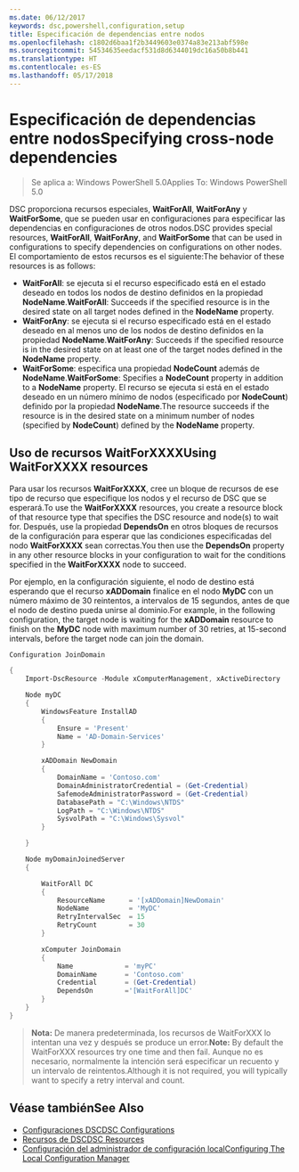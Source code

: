 ```yaml
---
ms.date: 06/12/2017
keywords: dsc,powershell,configuration,setup
title: Especificación de dependencias entre nodos
ms.openlocfilehash: c1802d6baa1f2b3449603e0374a83e213abf598e
ms.sourcegitcommit: 54534635eedacf531d8d6344019dc16a50b8b441
ms.translationtype: HT
ms.contentlocale: es-ES
ms.lasthandoff: 05/17/2018
---
```

# <a name="specifying-cross-node-dependencies"></a><span data-ttu-id="a41d4-103">Especificación de dependencias entre nodos</span><span class="sxs-lookup"><span data-stu-id="a41d4-103">Specifying cross-node dependencies</span></span>

> <span data-ttu-id="a41d4-104">Se aplica a: Windows PowerShell 5.0</span><span class="sxs-lookup"><span data-stu-id="a41d4-104">Applies To: Windows PowerShell 5.0</span></span>

<span data-ttu-id="a41d4-105">DSC proporciona recursos especiales, **WaitForAll**, **WaitForAny** y **WaitForSome**, que se pueden usar en configuraciones para especificar las dependencias en configuraciones de otros nodos.</span><span class="sxs-lookup"><span data-stu-id="a41d4-105">DSC provides special resources, **WaitForAll**, **WaitForAny**, and **WaitForSome** that can be used in configurations to specify dependencies on configurations on other nodes.</span></span> <span data-ttu-id="a41d4-106">El comportamiento de estos recursos es el siguiente:</span><span class="sxs-lookup"><span data-stu-id="a41d4-106">The behavior of these resources is as follows:</span></span>

* <span data-ttu-id="a41d4-107">**WaitForAll**: se ejecuta si el recurso especificado está en el estado deseado en todos los nodos de destino definidos en la propiedad **NodeName**.</span><span class="sxs-lookup"><span data-stu-id="a41d4-107">**WaitForAll**: Succeeds if the specified resource is in the desired state on all target nodes defined in the **NodeName** property.</span></span>
* <span data-ttu-id="a41d4-108">**WaitForAny**: se ejecuta si el recurso especificado está en el estado deseado en al menos uno de los nodos de destino definidos en la propiedad **NodeName**.</span><span class="sxs-lookup"><span data-stu-id="a41d4-108">**WaitForAny**: Succeeds if the specified resource is in the desired state on at least one of the target nodes defined in the **NodeName** property.</span></span>
* <span data-ttu-id="a41d4-109">**WaitForSome**: especifica una propiedad **NodeCount** además de **NodeName**.</span><span class="sxs-lookup"><span data-stu-id="a41d4-109">**WaitForSome**: Specifies a **NodeCount** property in addition to a **NodeName** property.</span></span> <span data-ttu-id="a41d4-110">El recurso se ejecuta si está en el estado deseado en un número mínimo de nodos (especificado por **NodeCount**) definido por la propiedad **NodeName**.</span><span class="sxs-lookup"><span data-stu-id="a41d4-110">The resource succeeds if the resource is in the desired state on a minimum number of nodes (specified by **NodeCount**) defined by the **NodeName** property.</span></span>

## <a name="using-waitforxxxx-resources"></a><span data-ttu-id="a41d4-111">Uso de recursos WaitForXXXX</span><span class="sxs-lookup"><span data-stu-id="a41d4-111">Using WaitForXXXX resources</span></span>

<span data-ttu-id="a41d4-112">Para usar los recursos **WaitForXXXX**, cree un bloque de recursos de ese tipo de recurso que especifique los nodos y el recurso de DSC que se esperará.</span><span class="sxs-lookup"><span data-stu-id="a41d4-112">To use the **WaitForXXXX** resources, you create a resource block of that resource type that specifies the DSC resource and node(s) to wait for.</span></span> <span data-ttu-id="a41d4-113">Después, use la propiedad **DependsOn** en otros bloques de recursos de la configuración para esperar que las condiciones especificadas del nodo **WaitForXXXX** sean correctas.</span><span class="sxs-lookup"><span data-stu-id="a41d4-113">You then use the **DependsOn** property in any other resource blocks in your configuration to wait for the conditions specified in the **WaitForXXXX** node to succeed.</span></span>

<span data-ttu-id="a41d4-114">Por ejemplo, en la configuración siguiente, el nodo de destino está esperando que el recurso **xADDomain** finalice en el nodo **MyDC** con un número máximo de 30 reintentos, a intervalos de 15 segundos, antes de que el nodo de destino pueda unirse al dominio.</span><span class="sxs-lookup"><span data-stu-id="a41d4-114">For example, in the following configuration, the target node is waiting for the **xADDomain** resource to finish on the **MyDC** node with maximum number of 30 retries, at 15-second intervals, before the target node can join the domain.</span></span>

```powershell
Configuration JoinDomain

{
    Import-DscResource -Module xComputerManagement, xActiveDirectory

    Node myDC
    {
        WindowsFeature InstallAD
        {
            Ensure = 'Present'
            Name = 'AD-Domain-Services'
        }

        xADDomain NewDomain
        {
            DomainName = 'Contoso.com'
            DomainAdministratorCredential = (Get-Credential)
            SafemodeAdministratorPassword = (Get-Credential)
            DatabasePath = "C:\Windows\NTDS"
            LogPath = "C:\Windows\NTDS"
            SysvolPath = "C:\Windows\Sysvol"
        }

    }

    Node myDomainJoinedServer
    {

        WaitForAll DC
        {
            ResourceName      = '[xADDomain]NewDomain'
            NodeName          = 'MyDC'
            RetryIntervalSec  = 15
            RetryCount        = 30
        }

        xComputer JoinDomain
        {
            Name             = 'myPC'
            DomainName       = 'Contoso.com'
            Credential       = (Get-Credential)
            DependsOn        ='[WaitForAll]DC'
        }
    }
}
```

><span data-ttu-id="a41d4-115">**Nota:** De manera predeterminada, los recursos de WaitForXXX lo intentan una vez y después se produce un error.</span><span class="sxs-lookup"><span data-stu-id="a41d4-115">**Note:** By default the WaitForXXX resources try one time and then fail.</span></span> <span data-ttu-id="a41d4-116">Aunque no es necesario, normalmente la intención será especificar un recuento y un intervalo de reintentos.</span><span class="sxs-lookup"><span data-stu-id="a41d4-116">Although it is not required, you will typically want to specify a retry interval and count.</span></span>

## <a name="see-also"></a><span data-ttu-id="a41d4-117">Véase también</span><span class="sxs-lookup"><span data-stu-id="a41d4-117">See Also</span></span>
* [<span data-ttu-id="a41d4-118">Configuraciones DSC</span><span class="sxs-lookup"><span data-stu-id="a41d4-118">DSC Configurations</span></span>](configurations.md)
* [<span data-ttu-id="a41d4-119">Recursos de DSC</span><span class="sxs-lookup"><span data-stu-id="a41d4-119">DSC Resources</span></span>](resources.md)
* [<span data-ttu-id="a41d4-120">Configuración del administrador de configuración local</span><span class="sxs-lookup"><span data-stu-id="a41d4-120">Configuring The Local Configuration Manager</span></span>](metaConfig.md)
